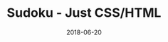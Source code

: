 ---
title: 'Sudoku - Just CSS/HTML'
description: 'Complete a sudoku puzzle without Javascript or server-side interaction.'
gametype: 'simple'
gameid: 52
date: 2018-06-20
tags: []
draft: false
type: 'games'
num19: [{'idx':1,'arr1':[1,2,3,4,5,6,7,8,9],'arr2':[1,2,3,4,5,6,7,8,9]},{'idx':2,'arr1':[1,2,3,4,5,6,7,8,9],'arr2':[1,2,3,4,5,6,7,8,9]},{'idx':3,'arr1':[1,2,3,4,5,6,7,8,9],'arr2':[1,2,3,4,5,6,7,8,9]},{'idx':4,'arr1':[1,2,3,4,5,6,7,8,9],'arr2':[1,2,3,4,5,6,7,8,9]},{'idx':5,'arr1':[1,2,3,4,5,6,7,8,9],'arr2':[1,2,3,4,5,6,7,8,9]},{'idx':6,'arr1':[1,2,3,4,5,6,7,8,9],'arr2':[1,2,3,4,5,6,7,8,9]},{'idx':7,'arr1':[1,2,3,4,5,6,7,8,9],'arr2':[1,2,3,4,5,6,7,8,9]},{'idx':8,'arr1':[1,2,3,4,5,6,7,8,9],'arr2':[1,2,3,4,5,6,7,8,9]},{'idx':9,'arr1':[1,2,3,4,5,6,7,8,9],'arr2':[1,2,3,4,5,6,7,8,9]}]
puzzle: [[8, 0, 9, 1, 2, 6, 0, 0, 0], [7, 0, 0, 0, 0, 0, 0, 0, 0], [0, 0, 1, 0, 4, 0, 0, 0, 8], [0, 0, 8, 0, 7, 0, 3, 9, 0], [4, 0, 3, 0, 0, 0, 6, 0, 7], [0, 1, 7, 0, 9, 0, 8, 0, 0], [1, 0, 0, 0, 3, 0, 7, 0, 0], [0, 0, 0, 0, 0, 0, 0, 0, 5], [0, 0, 0, 5, 1, 4, 2, 0, 3]]
layout: 'sudokucssstatic'
---